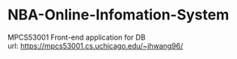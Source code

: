 # NBA-Online-Infomation-System
MPCS53001 Front-end application for DB  
url: https://mpcs53001.cs.uchicago.edu/~jhwang96/

